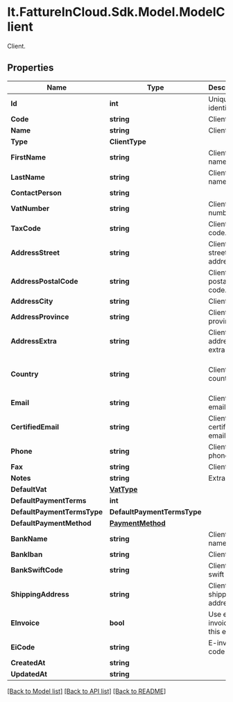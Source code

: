 # It.FattureInCloud.Sdk.Model.ModelClient
Client.

## Properties

Name | Type | Description | Notes
------------ | ------------- | ------------- | -------------
**Id** | **int** | Unique identifier | [optional] 
**Code** | **string** | Client code. | [optional] 
**Name** | **string** | Client name | [optional] 
**Type** | **ClientType** |  | [optional] 
**FirstName** | **string** | Client first name. | [optional] 
**LastName** | **string** | Client last name. | [optional] 
**ContactPerson** | **string** |  | [optional] 
**VatNumber** | **string** | Client vat number | [optional] 
**TaxCode** | **string** | Client tax code. | [optional] 
**AddressStreet** | **string** | Client street address. | [optional] 
**AddressPostalCode** | **string** | Client postal code. | [optional] 
**AddressCity** | **string** | Client city. | [optional] 
**AddressProvince** | **string** | Client province. | [optional] 
**AddressExtra** | **string** | Client address extra info. | [optional] 
**Country** | **string** | Client country | [optional] [default to "Italia"]
**Email** | **string** | Client email. | [optional] 
**CertifiedEmail** | **string** | Client certified email. | [optional] 
**Phone** | **string** | Client phone. | [optional] 
**Fax** | **string** | Client fax. | [optional] 
**Notes** | **string** | Extra notes. | [optional] 
**DefaultVat** | [**VatType**](VatType.md) |  | [optional] 
**DefaultPaymentTerms** | **int** |  | [optional] 
**DefaultPaymentTermsType** | **DefaultPaymentTermsType** |  | [optional] 
**DefaultPaymentMethod** | [**PaymentMethod**](PaymentMethod.md) |  | [optional] 
**BankName** | **string** | Client bank name. | [optional] 
**BankIban** | **string** | Client iban. | [optional] 
**BankSwiftCode** | **string** | Client bank swift code. | [optional] 
**ShippingAddress** | **string** | Client shipping address. | [optional] 
**EInvoice** | **bool** | Use e-invoices for this entity | [optional] [default to false]
**EiCode** | **string** | E-invoice code | [optional] 
**CreatedAt** | **string** |  | [optional] 
**UpdatedAt** | **string** |  | [optional] 

[[Back to Model list]](../README.md#documentation-for-models) [[Back to API list]](../README.md#documentation-for-api-endpoints) [[Back to README]](../README.md)


